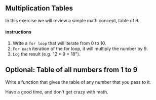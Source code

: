 ## Multiplication Tables

In this exercise we will review a simple math concept, table of 9.

#### instructions
1. Write a `for loop` that will iterate from 0 to 10.
2. `For each` iteration of the for loop, it will multiply the number by 9.
3. `Log` the result (e.g. "2 * 9 = 18").

## Optional: Table of all numbers from 1 to 9
Write a function that gives the table of any number that you pass to it.

Have a good time, and don't get crazy with math.
